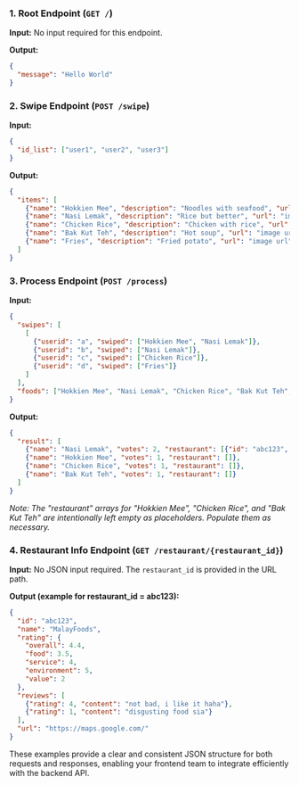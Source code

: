### 1. Root Endpoint (`GET /`)

**Input:** No input required for this endpoint.

**Output:**
```json
{
  "message": "Hello World"
}
```

### 2. Swipe Endpoint (`POST /swipe`)

**Input:**
```json
{
  "id_list": ["user1", "user2", "user3"]
}
```

**Output:**
```json
{
  "items": [
    {"name": "Hokkien Mee", "description": "Noodles with seafood", "url": "image url"},
    {"name": "Nasi Lemak", "description": "Rice but better", "url": "image url"},
    {"name": "Chicken Rice", "description": "Chicken with rice", "url": "image url"},
    {"name": "Bak Kut Teh", "description": "Hot soup", "url": "image url"},
    {"name": "Fries", "description": "Fried potato", "url": "image url"}
  ]
}
```

### 3. Process Endpoint (`POST /process`)

**Input:**
```json
{
  "swipes": [
    [
      {"userid": "a", "swiped": ["Hokkien Mee", "Nasi Lemak"]},
      {"userid": "b", "swiped": ["Nasi Lemak"]},
      {"userid": "c", "swiped": ["Chicken Rice"]},
      {"userid": "d", "swiped": ["Fries"]}
    ]
  ],
  "foods": ["Hokkien Mee", "Nasi Lemak", "Chicken Rice", "Bak Kut Teh", "Fries"]
}
```

**Output:**
```json
{
  "result": [
    {"name": "Nasi Lemak", "votes": 2, "restaurant": [{"id": "abc123", "name": "MalayFoods", "rating": 4.4, "distance": 421}, {"id": "def123", "name": "BestDiner", "rating": 3.1, "distance": 55}]},
    {"name": "Hokkien Mee", "votes": 1, "restaurant": []},
    {"name": "Chicken Rice", "votes": 1, "restaurant": []},
    {"name": "Bak Kut Teh", "votes": 1, "restaurant": []}
  ]
}
```
*Note: The "restaurant" arrays for "Hokkien Mee", "Chicken Rice", and "Bak Kut Teh" are intentionally left empty as placeholders. Populate them as necessary.*

### 4. Restaurant Info Endpoint (`GET /restaurant/{restaurant_id}`)

**Input:** No JSON input required. The `restaurant_id` is provided in the URL path.

**Output (example for restaurant_id = abc123):**
```json
{
  "id": "abc123",
  "name": "MalayFoods",
  "rating": {
    "overall": 4.4,
    "food": 3.5,
    "service": 4,
    "environment": 5,
    "value": 2
  },
  "reviews": [
    {"rating": 4, "content": "not bad, i like it haha"},
    {"rating": 1, "content": "disgusting food sia"}
  ],
  "url": "https://maps.google.com/"
}
```

These examples provide a clear and consistent JSON structure for both requests and responses, enabling your frontend team to integrate efficiently with the backend API.
